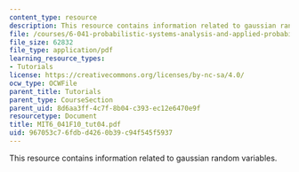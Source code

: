 ```yaml
---
content_type: resource
description: This resource contains information related to gaussian random variables.
file: /courses/6-041-probabilistic-systems-analysis-and-applied-probability-fall-2010/967053c76fdbd4260b39c94f545f5937_MIT6_041F10_tut04.pdf
file_size: 62832
file_type: application/pdf
learning_resource_types:
- Tutorials
license: https://creativecommons.org/licenses/by-nc-sa/4.0/
ocw_type: OCWFile
parent_title: Tutorials
parent_type: CourseSection
parent_uid: 8d6aa3ff-4c7f-8b04-c393-ec12e6470e9f
resourcetype: Document
title: MIT6_041F10_tut04.pdf
uid: 967053c7-6fdb-d426-0b39-c94f545f5937
---
```

This resource contains information related to gaussian random variables.